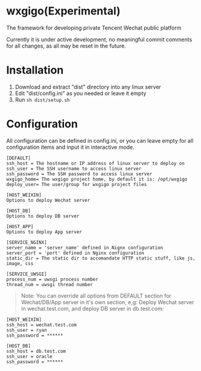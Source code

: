 wxgigo(Experimental)
=====================================================
The framework for developing private Tencent Wechat public platform

Currently it is under active development, no meaningful commit comments for all changes, as all may be reset in the future.

Installation
============
1. Download and extract "dist" directory into any linux server
2. Edit "dist/config.ini" as you needed or leave it empty
3. Run `sh dist/setup.sh`

Configuration
=============
All configuration can be defined in config.ini, or you can leave empty for all configuration items and input it in interactive mode.
```
[DEFAULT]
ssh_host = The hostname or IP address of linux server to deploy on
ssh_user = The SSH username to access linux server
ssh_password = The SSH password to access linux server
wxgigo_home= The wxgigo project home, by default it is: /opt/wxgigo
deploy_user= The user/group for wxgigo project files

[HOST_WEIXIN]
Options to deploy Wechat server

[HOST_DB]
Options to deploy DB server

[HOST_APP]
Options to deploy App server

[SERVICE_NGINX]
server_name = 'server_name' defined in Nignx configuration
server_port = 'port' defined in Nginx configuration
static_dir = The static dir to accomandate HTTP static stuff, like js, image, css

[SERVICE_UWSGI]
process_num = uwsgi process number
thread_num = uwsgi thread number
```

> Note: You can override all options from DEFAULT section for Wechat/DB/App server in it's own section,
e,g: Deploy Wechat server in wechat.test.com, and deploy DB server in db.test.com:

```
[HOST_WEIXIN]
ssh_host = wechat.test.com
ssh_user = ryan
ssh_password = ******

[HOST_DB]
ssh_host = db.test.com
ssh_user = oracle
ssh_password = ******
```
